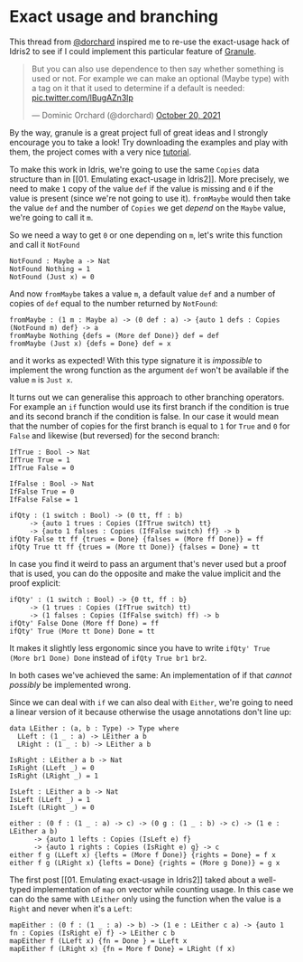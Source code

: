 # Exact usage and branching

This thread from [@dorchard](https://twitter.com/dorchard) inspired me to re-use the exact-usage hack of Idris2 to see if I could implement this particular feature of [Granule](https://granule-project.github.io/granule.html).


<blockquote class="twitter-tweet"><p lang="en" dir="ltr">But you can also use dependence to then say whether something is used or not. For example we can make an optional (Maybe type) with a tag on it that it used to determine if a default is needed: <a href="https://t.co/lBugAZn3lp">pic.twitter.com/lBugAZn3lp</a></p>&mdash; Dominic Orchard (@dorchard) <a href="https://twitter.com/dorchard/status/1450748703715860491?ref_src=twsrc%5Etfw">October 20, 2021</a></blockquote> <script async src="https://platform.twitter.com/widgets.js" charset="utf-8"></script>

By the way, granule is a great project full of great ideas and I strongly encourage you to take a look! Try downloading the examples and play with them, the project comes with a very nice [tutorial](https://github.com/granule-project/granule/blob/main/examples/intro.gr.md).

To make this work in Idris, we're going to use the same `Copies` data structure than in [[01. Emulating exact-usage in Idris2]]. More precisely, we need to make `1` copy of the value `def` if the value is missing and `0` if the value is present (since we're not going to use it). `fromMaybe` would then take the value `def` and the number of `Copies` we get _depend_ on the `Maybe` value, we're going to call it `m`.

So we need a way to get `0` or one depending on `m`, let's write this function and call it `NotFound`
```
NotFound : Maybe a -> Nat
NotFound Nothing = 1
NotFound (Just x) = 0
```

And now `fromMaybe` takes a value `m`, a default value `def` and a number of copies of `def` equal to the number returned by `NotFound`:

```
fromMaybe : (1 m : Maybe a) -> (0 def : a) -> {auto 1 defs : Copies (NotFound m) def} -> a
fromMaybe Nothing {defs = (More def Done)} def = def
fromMaybe (Just x) {defs = Done} def = x
```

and it works as expected! With this type signature it is _impossible_ to implement the wrong function as the argument `def` won't be available if the value `m` is `Just x`.

It turns out we can generalise this approach to other branching operators. For example an `if` function would use its first branch if the condition is true and its second branch if the condition is false. In our case it would mean that the number of copies for the first branch is equal to `1` for `True` and `0` for `False` and likewise (but reversed) for the second branch:

```
IfTrue : Bool -> Nat
IfTrue True = 1
IfTrue False = 0

IfFalse : Bool -> Nat
IfFalse True = 0
IfFalse False = 1

ifQty : (1 switch : Bool) -> (0 tt, ff : b)
     -> {auto 1 trues : Copies (IfTrue switch) tt}
     -> {auto 1 falses : Copies (IfFalse switch) ff} -> b
ifQty False tt ff {trues = Done} {falses = (More ff Done)} = ff
ifQty True tt ff {trues = (More tt Done)} {falses = Done} = tt
```

In case you find it weird to pass an argument that's never used but a proof that is used, you can do the opposite and make the value implicit and the proof explicit:

```
ifQty' : (1 switch : Bool) -> {0 tt, ff : b}
     -> (1 trues : Copies (IfTrue switch) tt)
     -> (1 falses : Copies (IfFalse switch) ff) -> b
ifQty' False Done (More ff Done) = ff
ifQty' True (More tt Done) Done = tt
```

It makes it slightly less ergonomic since you have to write `ifQty' True (More br1 Done) Done` instead of `ifQty True br1 br2`.

In both cases we've achieved the same: An implementation of if that _cannot possibly_ be implemented wrong.

Since we can deal with `if` we can also deal with `Either`, we're going to need a linear version of it because otherwise the usage annotations don't line up:

```
data LEither : (a, b : Type) -> Type where
  LLeft : (1 _ : a) -> LEither a b
  LRight : (1 _ : b) -> LEither a b

IsRight : LEither a b -> Nat
IsRight (LLeft _) = 0
IsRight (LRight _) = 1

IsLeft : LEither a b -> Nat
IsLeft (LLeft _) = 1
IsLeft (LRight _) = 0

either : (0 f : (1 _ : a) -> c) -> (0 g : (1 _ : b) -> c) -> (1 e : LEither a b)
      -> {auto 1 lefts : Copies (IsLeft e) f}
      -> {auto 1 rights : Copies (IsRight e) g} -> c
either f g (LLeft x) {lefts = (More f Done)} {rights = Done} = f x
either f g (LRight x) {lefts = Done} {rights = (More g Done)} = g x
```

The first post [[01. Emulating exact-usage in Idris2]] taked about a well-typed implementation of `map` on vector while counting usage. In this case we can do the same with `LEither` only using the function when the value is a `Right` and never when it's a `Left`:

```
mapEither : (0 f : (1 _ : a) -> b) -> (1 e : LEither c a) -> {auto 1 fn : Copies (IsRight e) f} -> LEither c b
mapEither f (LLeft x) {fn = Done } = LLeft x
mapEither f (LRight x) {fn = More f Done} = LRight (f x)
```
